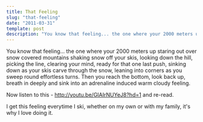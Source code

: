 ```yaml
---
title: That Feeling
slug: "that-feeling"
date: "2011-03-31"
template: post
description: "You know that feeling... the one where your 2000 meters up staring out over snow covered mountains shaking snow off your skis, looking down the hill, picking the line, clearing your mind, ready for that one last push, sinking down as your skis carve through the snow, leaning into corners as you sweep round effortless turns."
---
```

You know that feeling... the one where your 2000 meters up staring out over snow covered mountains shaking snow off your skis, looking down the hill, picking the line, clearing your mind, ready for that one last push, sinking down as your skis carve through the snow, leaning into corners as you sweep round effortless turns. Then you reach the bottom, look back up, breath in deeply and sink into an adrenaline induced warm cloudy feeling.

Now listen to this - http://youtu.be/GIAIrNUYeJ8?hd=1 and re-read.

I get this feeling everytime I ski, whether on my own or with my family, it's why I love doing it.
